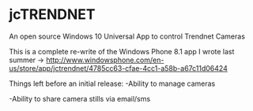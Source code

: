 # jcTRENDNET
An open source Windows 10 Universal App to control Trendnet Cameras

This is a complete re-write of the Windows Phone 8.1 app I wrote last summer -> http://www.windowsphone.com/en-us/store/app/jctrendnet/4785cc63-cfae-4cc1-a58b-a67c11d06424

Things left before an initial release:
-Ability to manage cameras

-Ability to share camera stills via email/sms
